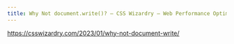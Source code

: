 ```yaml
---
title: Why Not document.write()? – CSS Wizardry – Web Performance Optimisation
---
```


https://csswizardry.com/2023/01/why-not-document-write/

